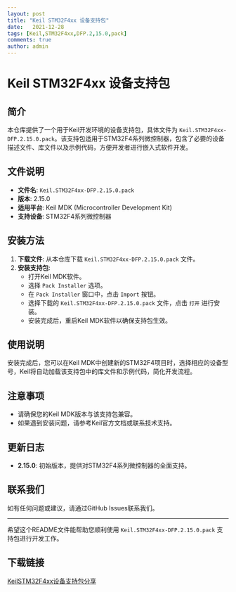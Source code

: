 ```yaml
---
layout: post
title: "Keil STM32F4xx 设备支持包"
date:   2021-12-28
tags: [Keil,STM32F4xx,DFP.2,15.0,pack]
comments: true
author: admin
---
```

# Keil STM32F4xx 设备支持包

## 简介

本仓库提供了一个用于Keil开发环境的设备支持包，具体文件为 `Keil.STM32F4xx-DFP.2.15.0.pack`。该支持包适用于STM32F4系列微控制器，包含了必要的设备描述文件、库文件以及示例代码，方便开发者进行嵌入式软件开发。

## 文件说明

- **文件名**: `Keil.STM32F4xx-DFP.2.15.0.pack`
- **版本**: 2.15.0
- **适用平台**: Keil MDK (Microcontroller Development Kit)
- **支持设备**: STM32F4系列微控制器

## 安装方法

1. **下载文件**: 从本仓库下载 `Keil.STM32F4xx-DFP.2.15.0.pack` 文件。
2. **安装支持包**:
   - 打开Keil MDK软件。
   - 选择 `Pack Installer` 选项。
   - 在 `Pack Installer` 窗口中，点击 `Import` 按钮。
   - 选择下载的 `Keil.STM32F4xx-DFP.2.15.0.pack` 文件，点击 `打开` 进行安装。
   - 安装完成后，重启Keil MDK软件以确保支持包生效。

## 使用说明

安装完成后，您可以在Keil MDK中创建新的STM32F4项目时，选择相应的设备型号，Keil将自动加载该支持包中的库文件和示例代码，简化开发流程。

## 注意事项

- 请确保您的Keil MDK版本与该支持包兼容。
- 如果遇到安装问题，请参考Keil官方文档或联系技术支持。

## 更新日志

- **2.15.0**: 初始版本，提供对STM32F4系列微控制器的全面支持。

## 联系我们

如有任何问题或建议，请通过GitHub Issues联系我们。

---

希望这个README文件能帮助您顺利使用 `Keil.STM32F4xx-DFP.2.15.0.pack` 支持包进行开发工作。

## 下载链接

[KeilSTM32F4xx设备支持包分享](https://pan.quark.cn/s/fa375032afdd)